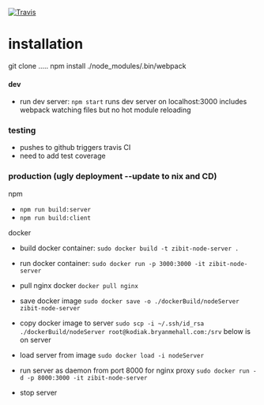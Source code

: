 [![Travis](https://img.shields.io/travis/rust-lang/rust.svg)](https://travis-ci.org/bryanmehall/Sims)
# installation

git clone .....
npm install
./node_modules/.bin/webpack
#### dev
* run dev server: ```npm start``` runs dev server on localhost:3000
includes webpack watching files but no hot module reloading

### testing
* pushes to github triggers travis CI 
* need to add test coverage

### production (ugly deployment --update to nix and CD)
npm
* ```npm run build:server```
* ```npm run build:client```

docker
* build docker container:
```sudo docker build -t zibit-node-server .```
* run docker container:
```sudo docker run -p 3000:3000 -it zibit-node-server```
* pull nginx docker
```docker pull nginx```
* save docker image
```sudo docker save -o ./dockerBuild/nodeServer zibit-node-server```
* copy docker image to server
```sudo scp -i ~/.ssh/id_rsa ./dockerBuild/nodeServer root@kodiak.bryanmehall.com:/srv```
below is on server 
* load server from image 
```sudo docker load -i nodeServer```


* run server as daemon from port 8000 for nginx proxy 
```sudo docker run -d -p 8000:3000 -it zibit-node-server```
* stop server
```sudo docker stop <contianer hash id>
